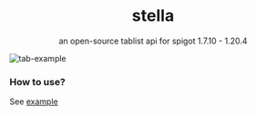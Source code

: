 <span>
    <h1 align="center">stella</h1>
    <p align="center">an open-source tablist api for spigot 1.7.10 - 1.20.4 </p>
    <img src="https://github.com/ConnorChickenway/stella/assets/40813631/c91da524-4367-4578-b713-b780791c99aa" alt="tab-example"></img>
    <h3>How to use?</h3>
    <span>See <a href="examples/src/main/java/xyz/connorchickenway/example/Main.java">example</a></span>
</span>
